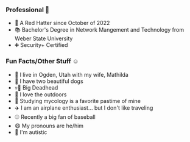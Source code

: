### Professional :briefcase:

- :office: A Red Hatter since October of 2022
- :books: Bachelor's Degree in Network Mangement and Technology from Weber State University
- :heavy_plus_sign: Security+ Certified

### Fun Facts/Other Stuff :relaxed:

- :house_with_garden: I live in Ogden, Utah with my wife, Mathilda
- :dog: I have two beautiful dogs
- :skull::rose: Big Deadhead
- :evergreen_tree: I love the outdoors
- :mushroom: Studying mycology is a favorite pastime of mine
- :airplane: I am an airplane enthusiast... but I don't like traveling
- :baseball: Recently a big fan of baseball
- :smile: My pronouns are he/him
- :sunflower: I'm autistic
